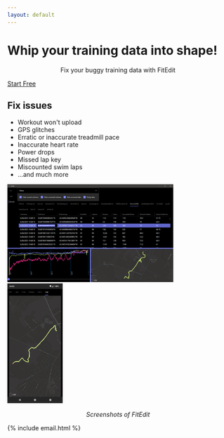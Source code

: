```yaml
---
layout: default
---
```


<main>
<h1>Whip your training data into shape!</h1>

<p style="text-align: center;">
Fix your buggy training data with <span class="brand">Fit<span class="brand-suffix">Edit</span></span>
</p>

<a class="cta-button" href="get.html">Start Free</a>

<section class="section">
<h2>Fix issues</h2>
<p>

<ul>
<li>Workout won't upload</li>
<li>GPS glitches</li>
<li>Erratic or inaccurate treadmill pace</li>
<li>Inaccurate heart rate</li>
<li>Power drops</li>
<li>Missed lap key</li>
<li>Miscounted swim laps</li>
<li>...and much more</li>
</ul>
</p>
</section>



<img src="assets/images/desktop-screenshot.png" style="border: none; width: 75%;" class="center" alt="Screenshot of FitEdit"/>
<img src="assets/images/android-screenshot.png" style="border: none; width: 25%;" class="center" alt="Screenshot of FitEdit"/>
<p style="font-style: italic; text-align: center">Screenshots of FitEdit</p>

{% include email.html %}

</main>
